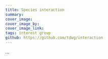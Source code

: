 ```yaml
---
title: Species interaction
summary: 
cover_image: 
cover_image_by: 
cover_image_link: 
tags: interest group
github: https://github.com/tdwg/interaction
---
```


...
